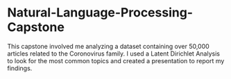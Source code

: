 # Natural-Language-Processing-Capstone
This capstone involved me analyzing a dataset containing over 50,000 articles related to the Coronovirus family. I used a Latent Dirichlet Analysis to look for the most common topics and created a presentation to report my findings. 
